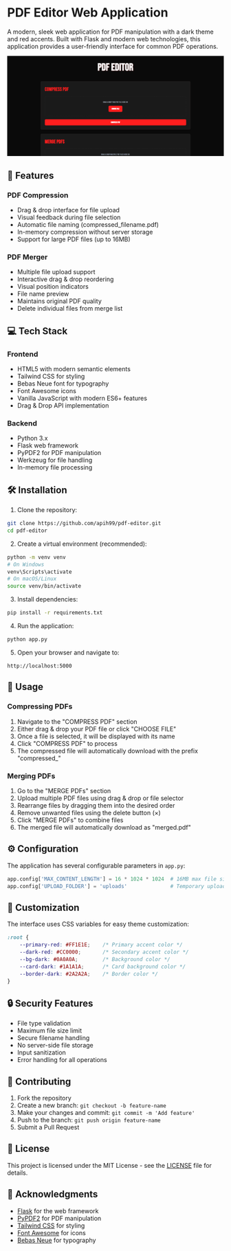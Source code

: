# PDF Editor Web Application

A modern, sleek web application for PDF manipulation with a dark theme and red accents. Built with Flask and modern web technologies, this application provides a user-friendly interface for common PDF operations.

![PDF Editor Interface](docs/interface.png)

## 🚀 Features

### PDF Compression
- Drag & drop interface for file upload
- Visual feedback during file selection
- Automatic file naming (compressed_filename.pdf)
- In-memory compression without server storage
- Support for large PDF files (up to 16MB)

### PDF Merger
- Multiple file upload support
- Interactive drag & drop reordering
- Visual position indicators
- File name preview
- Maintains original PDF quality
- Delete individual files from merge list

## 💻 Tech Stack

### Frontend
- HTML5 with modern semantic elements
- Tailwind CSS for styling
- Bebas Neue font for typography
- Font Awesome icons
- Vanilla JavaScript with modern ES6+ features
- Drag & Drop API implementation

### Backend
- Python 3.x
- Flask web framework
- PyPDF2 for PDF manipulation
- Werkzeug for file handling
- In-memory file processing

## 🛠️ Installation

1. Clone the repository:
```bash
git clone https://github.com/apih99/pdf-editor.git
cd pdf-editor
```

2. Create a virtual environment (recommended):
```bash
python -m venv venv
# On Windows
venv\Scripts\activate
# On macOS/Linux
source venv/bin/activate
```

3. Install dependencies:
```bash
pip install -r requirements.txt
```

4. Run the application:
```bash
python app.py
```

5. Open your browser and navigate to:
```
http://localhost:5000
```

## 📝 Usage

### Compressing PDFs
1. Navigate to the "COMPRESS PDF" section
2. Either drag & drop your PDF file or click "CHOOSE FILE"
3. Once a file is selected, it will be displayed with its name
4. Click "COMPRESS PDF" to process
5. The compressed file will automatically download with the prefix "compressed_"

### Merging PDFs
1. Go to the "MERGE PDFs" section
2. Upload multiple PDF files using drag & drop or file selector
3. Rearrange files by dragging them into the desired order
4. Remove unwanted files using the delete button (×)
5. Click "MERGE PDFs" to combine files
6. The merged file will automatically download as "merged.pdf"

## ⚙️ Configuration

The application has several configurable parameters in `app.py`:

```python
app.config['MAX_CONTENT_LENGTH'] = 16 * 1024 * 1024  # 16MB max file size
app.config['UPLOAD_FOLDER'] = 'uploads'              # Temporary upload directory
```

## 🎨 Customization

The interface uses CSS variables for easy theme customization:

```css
:root {
    --primary-red: #FF1E1E;    /* Primary accent color */
    --dark-red: #CC0000;       /* Secondary accent color */
    --bg-dark: #0A0A0A;        /* Background color */
    --card-dark: #1A1A1A;      /* Card background color */
    --border-dark: #2A2A2A;    /* Border color */
}
```

## 🔒 Security Features

- File type validation
- Maximum file size limit
- Secure filename handling
- No server-side file storage
- Input sanitization
- Error handling for all operations

## 🤝 Contributing

1. Fork the repository
2. Create a new branch: `git checkout -b feature-name`
3. Make your changes and commit: `git commit -m 'Add feature'`
4. Push to the branch: `git push origin feature-name`
5. Submit a Pull Request

## 📄 License

This project is licensed under the MIT License - see the [LICENSE](LICENSE) file for details.

## 🙏 Acknowledgments

- [Flask](https://flask.palletsprojects.com/) for the web framework
- [PyPDF2](https://pypdf2.readthedocs.io/) for PDF manipulation
- [Tailwind CSS](https://tailwindcss.com/) for styling
- [Font Awesome](https://fontawesome.com/) for icons
- [Bebas Neue](https://fonts.google.com/specimen/Bebas+Neue) for typography 